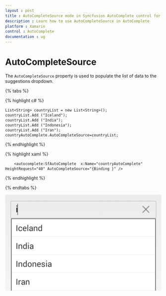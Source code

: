 ```yaml
---
layout : post
title : AutoCompleteSource mode in Syncfusion AutoComplete control for Xamarin.Forms
description : Learn how to use AutoCompleteSource in AutoComplete
platform : Xamarin
control : AutoComplete
documentation : ug
---
```


# AutoCompleteSource 

The `AutoCompleteSource` property is used to populate the list of data to the suggestions dropdown.
	
{% tabs %}	
	
{% highlight c# %}
	
   	List<String> countryList = new List<String>(); 
	countryList.Add ("Iceland");
	countryList.Add ("India");
	countryList.Add ("Indonesia");
	countryList.Add ("Iran");
  	countryAutoComplete.AutoCompleteSource=countryList;
	 
{% endhighlight %}

{% highlight xaml %}

  		<autocomplete:SfAutoComplete  x:Name="countryAutoComplete" HeightRequest="40" AutoCompleteSource="{Binding }" />

{% endhighlight %}

{% endtabs %}
	
![](images/autocompletesource.png)

